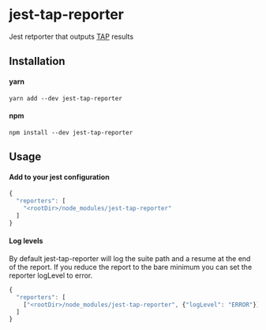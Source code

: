 # jest-tap-reporter
Jest retporter that outputs [TAP](https://testanything.org/tap-specification.html) results

## Installation

#### yarn
```shell
yarn add --dev jest-tap-reporter
```

#### npm
```shell
npm install --dev jest-tap-reporter
```

## Usage

#### Add to your jest configuration
```javascript
{
  "reporters": [
    "<rootDir>/node_modules/jest-tap-reporter"
  ]
}
```

#### Log levels
By default jest-tap-reporter will log the suite path and a resume at the end of the report. If you reduce the report to the bare minimum you can set the reporter logLevel to error.

```javascript
{
  "reporters": [
    ["<rootDir>/node_modules/jest-tap-reporter", {"logLevel": "ERROR"}]
  ]
}
```
